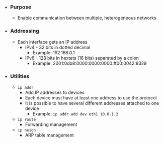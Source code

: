 - ### Purpose
	- Enable communication between multiple, heterogeneous networks

- ### Addressing
	- Each interface gets an IP address
		- IPv4 - 32 bits in dotted decimal
			- Example: 192.168.0.1
		- IPv6 - 128 bits in hextets (16 bits) separated by a colon
			- Example: 2001:0db8:0000:0000:0000:ff00:0042:8329

- ### Utilities
	- `ip addr`
		- Add IP addresses to devices
		- Each device must have at least one address to use the protocol
		- It is possible to have several different addresses attached to one device
			- Example: `ip addr add dev eth1 10.0.1.2`
	- `ip route`
		- Forwarding management
	- `ip neigh`
		- ARP table management